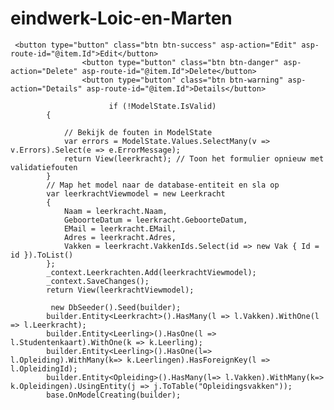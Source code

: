 # eindwerk-Loic-en-Marten

<table class="table table-striped table-hover table-bordered">
    <thead class="table-dark">


     <button type="button" class="btn btn-success" asp-action="Edit" asp-route-id="@item.Id">Edit</button>
                    <button type="button" class="btn btn-danger" asp-action="Delete" asp-route-id="@item.Id">Delete</button>
                    <button type="button" class="btn btn-warning" asp-action="Details" asp-route-id="@item.Id">Details</button>

                          if (!ModelState.IsValid)
            {
                
                // Bekijk de fouten in ModelState
                var errors = ModelState.Values.SelectMany(v => v.Errors).Select(e => e.ErrorMessage);
                return View(leerkracht); // Toon het formulier opnieuw met validatiefouten
            }
            // Map het model naar de database-entiteit en sla op
            var leerkrachtViewmodel = new Leerkracht
            {
                Naam = leerkracht.Naam,
                GeboorteDatum = leerkracht.GeboorteDatum,
                EMail = leerkracht.EMail,
                Adres = leerkracht.Adres,
                Vakken = leerkracht.VakkenIds.Select(id => new Vak { Id = id }).ToList()
            };
            _context.Leerkrachten.Add(leerkrachtViewmodel);
            _context.SaveChanges();
            return View(leerkrachtViewmodel);

             new DbSeeder().Seed(builder);
            builder.Entity<Leerkracht>().HasMany(l => l.Vakken).WithOne(l => l.Leerkracht);
            builder.Entity<Leerling>().HasOne(l => l.Studentenkaart).WithOne(k => k.Leerling);
            builder.Entity<Leerling>().HasOne(l=> l.Opleiding).WithMany(k=> k.Leerlingen).HasForeignKey(l => l.OpleidingId);
            builder.Entity<Opleiding>().HasMany(l=> l.Vakken).WithMany(k=> k.Opleidingen).UsingEntity(j => j.ToTable("Opleidingsvakken"));
            base.OnModelCreating(builder);